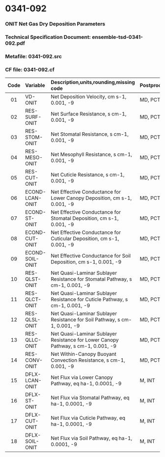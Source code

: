 # 0341-092
### ONIT Net Gas Dry Deposition Parameters
### Technical Specification Document: ensemble-tsd-0341-092.pdf
### Metafile: 0341-092.src
### CF file: 0341-092.cf
|Code|Variable|Description,units,rounding,missing code|Postprocessing|
|:-:|:-|:-|:-|
|01|VD-ONIT|Net Deposition Velocity, cm s-1, 0.001, -9|MD, PCT, 50|
|02|RES-SURF-ONIT|Net Surface Resistance, s cm-1, 0.001, -9|MD, PCT, 50|
|03|RES-STOM-ONIT|Net Stomatal Resistance, s cm-1, 0.001, -9|MD, PCT, 50|
|04|RES-MESO-ONIT|Net Mesophyll Resistance, s cm-1, 0.001, -9|MD, PCT, 50|
|05|RES-CUT-ONIT|Net Cuticle Resistance, s cm-1, 0.001, -9|MD, PCT, 50|
|06|ECOND-LCAN-ONIT|Net Effective Conductance for Lower Canopy Deposition, cm s-1, 0.001, -9|MD, PCT, 50|
|07|ECOND-ST-ONIT|Net Effective Conductance for Stomatal Deposition, cm s-1, 0.001, -9|MD, PCT, 50|
|08|ECOND-CUT-ONIT|Net Effective Conductance for Cuticular Deposition, cm s-1, 0.001, -9|MD, PCT, 50|
|09|ECOND-SOIL-ONIT|Net Effective Conductance for Soil Deposition, cm s-1, 0.001, -9|MD, PCT, 50|
|10|RES-QLST-ONIT|Net Quasi-Laminar Sublayer Resistance for Stomatal Pathway, s cm-1, 0.001, -9|MD, PCT, 50|
|11|RES-QLCT-ONIT|Net Quasi-Laminar Sublayer Resistance for Cuticle Pathway, s cm-1, 0.001, -9|MD, PCT, 50|
|12|RES-QLSL-ONIT|Net Quasi-Laminar Sublayer Resistance for Soil  Pathway, s cm-1, 0.001, -9|MD, PCT, 50|
|13|RES-QLLC-ONIT|Net Quasi-Laminar Sublayer Resistance for Lower Canopy Pathway, s cm-1, 0.001, -9|MD, PCT, 50|
|14|RES-CONV-ONIT|Net Within-Canopy Buoyant Convection Resistance, s cm-1, 0.001, -9|MD, PCT, 50|
|15|DFLX-LCAN-ONIT|Net Flux via Lower Canopy Pathway, eq ha-1, 0.0001, -9|M, INT|
|16|DFLX-ST-ONIT|Net Flux via Stomatal Pathway, eq ha-1, 0.0001, -9|M, INT|
|17|DFLX-CUT-ONIT|Net Flux via Cuticle Pathway, eq ha-1, 0.0001, -9|M, INT|
|18|DFLX-SOIL-ONIT|Net Flux via Soil Pathway, eq ha-1, 0.0001, -9|M, INT|
